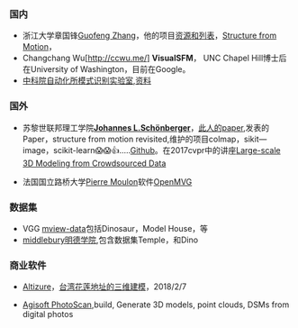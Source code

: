 ### 国内

* 浙江大学章国锋[Guofeng Zhang](http://www.cad.zju.edu.cn/home/gfzhang/)，他的项目[资源和列表](http://www.cad.zju.edu.cn/home/gfzhang/training/)，[Structure from Motion](http://www.cad.zju.edu.cn/home/gfzhang/training/SFM/SfM.html)，
* Changchang Wu[http://ccwu.me/] **VisualSFM**， UNC Chapel Hill博士后在University of Washington，目前在Google。
* [中科院自动化所模式识别实验室](http://vision.ia.ac.cn/zh/index_cn.html),[资料](http://vision.ia.ac.cn/zh/teaching/index.html)

### 国外
* 苏黎世联邦理工学院[**Johannes L.Schönberger**](https://demuc.de/)，[此人的paper](http://scholar.google.com/citations?user=MlcMCd0AAAAJ),发表的Paper，structure from motion revisited,维护的项目colmap，sikit—image，scikit-learn:scream::scream::+1:.....[Github](https://github.com/ahojnnes)。在2017cvpr中的讲座[Large-scale 3D Modeling from Crowdsourced Data](https://demuc.de/tutorials/cvpr2017/)

* 法国国立路桥大学[Pierre Moulon](http://imagine.enpc.fr/~moulonp/about.html)软件[OpenMVG](http://imagine.enpc.fr/~moulonp/publis/iccv2013/index.html)


### 数据集
* VGG [mview-data](http://www.robots.ox.ac.uk/~vgg/data/data-mview.html)包括Dinosaur，Model House，等
* [middlebury明德学院](http://vision.middlebury.edu/mview/data/),包含数据集Temple，和Dino


### 商业软件
* [Altizure](https://www.altizure.com/)，[台湾花莲地址的三维建模](https://site.altizure.com/project/5a7a7979d7a1f3053a2376db/model)，2018/2/7

* [Agisoft PhotoScan](http://www.agisoft.com/),build, Generate 3D models, point clouds, DSMs from digital photos
